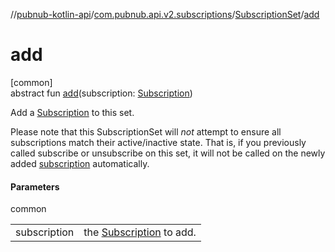 //[pubnub-kotlin-api](../../../index.md)/[com.pubnub.api.v2.subscriptions](../index.md)/[SubscriptionSet](index.md)/[add](add.md)

# add

[common]\
abstract fun [add](add.md)(subscription: [Subscription](../-subscription/index.md))

Add a [Subscription](../-subscription/index.md) to this set.

Please note that this SubscriptionSet will *not* attempt to ensure all subscriptions match their active/inactive state. That is, if you previously called subscribe or unsubscribe on this set, it will not be called on the newly added [subscription](add.md) automatically.

#### Parameters

common

| | |
|---|---|
| subscription | the [Subscription](../-subscription/index.md) to add. |
